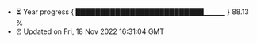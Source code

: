 - ⏳ Year progress { ██████████████████████████▁▁▁▁ } 88.13 %
- ⏰ Updated on Fri, 18 Nov 2022 16:31:04 GMT

